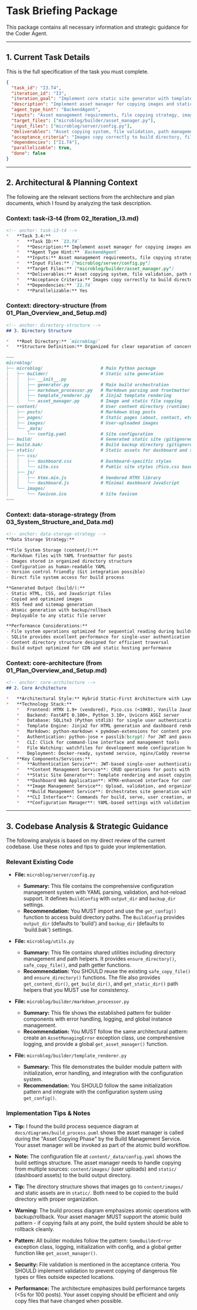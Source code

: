 # Task Briefing Package

This package contains all necessary information and strategic guidance for the Coder Agent.

---

## 1. Current Task Details

This is the full specification of the task you must complete.

```json
{
  "task_id": "I3.T4",
  "iteration_id": "I3",
  "iteration_goal": "Implement core static site generator with template rendering, markdown processing, and atomic build system with backup/rollback",
  "description": "Implement asset manager for copying images and static files from content directory to build output. Handle file validation, path management, and build-time optimization.",
  "agent_type_hint": "BackendAgent",
  "inputs": "Asset management requirements, file copying strategy, image handling specifications",
  "target_files": ["microblog/builder/asset_manager.py"],
  "input_files": ["microblog/server/config.py"],
  "deliverables": "Asset copying system, file validation, path management, static file handling",
  "acceptance_criteria": "Images copy correctly to build directory, file paths resolve properly, validation prevents invalid files, static assets handled",
  "dependencies": ["I1.T4"],
  "parallelizable": true,
  "done": false
}
```

---

## 2. Architectural & Planning Context

The following are the relevant sections from the architecture and plan documents, which I found by analyzing the task description.

### Context: task-i3-t4 (from 02_Iteration_I3.md)

```markdown
<!-- anchor: task-i3-t4 -->
*   **Task 3.4:**
    *   **Task ID:** `I3.T4`
    *   **Description:** Implement asset manager for copying images and static files from content directory to build output. Handle file validation, path management, and build-time optimization.
    *   **Agent Type Hint:** `BackendAgent`
    *   **Inputs:** Asset management requirements, file copying strategy, image handling specifications
    *   **Input Files:** ["microblog/server/config.py"]
    *   **Target Files:** ["microblog/builder/asset_manager.py"]
    *   **Deliverables:** Asset copying system, file validation, path management, static file handling
    *   **Acceptance Criteria:** Images copy correctly to build directory, file paths resolve properly, validation prevents invalid files, static assets handled
    *   **Dependencies:** `I1.T4`
    *   **Parallelizable:** Yes
```

### Context: directory-structure (from 01_Plan_Overview_and_Setup.md)

```markdown
<!-- anchor: directory-structure -->
## 3. Directory Structure

*   **Root Directory:** `microblog/`
*   **Structure Definition:** Organized for clear separation of concerns with dedicated locations for source code, templates, content, and generated artifacts.

~~~
microblog/
├── microblog/                      # Main Python package
│   ├── builder/                    # Static site generation
│   │   ├── __init__.py
│   │   ├── generator.py            # Main build orchestration
│   │   ├── markdown_processor.py   # Markdown parsing and frontmatter
│   │   ├── template_renderer.py    # Jinja2 template rendering
│   │   └── asset_manager.py        # Image and static file copying
├── content/                        # User content directory (runtime)
│   ├── posts/                      # Markdown blog posts
│   ├── pages/                      # Static pages (about, contact, etc.)
│   ├── images/                     # User-uploaded images
│   └── _data/
│       └── config.yaml             # Site configuration
├── build/                          # Generated static site (gitignored)
├── build.bak/                      # Build backup directory (gitignored)
├── static/                         # Static assets for dashboard and site
│   ├── css/
│   │   ├── dashboard.css           # Dashboard-specific styles
│   │   └── site.css                # Public site styles (Pico.css based)
│   ├── js/
│   │   ├── htmx.min.js             # Vendored HTMX library
│   │   └── dashboard.js            # Minimal dashboard JavaScript
│   └── images/
│       └── favicon.ico             # Site favicon
~~~
```

### Context: data-storage-strategy (from 03_System_Structure_and_Data.md)

```markdown
<!-- anchor: data-storage-strategy -->
**Data Storage Strategy:**

**File System Storage (content/):**
- Markdown files with YAML frontmatter for posts
- Images stored in organized directory structure
- Configuration as human-readable YAML
- Version control friendly (Git integration possible)
- Direct file system access for build process

**Generated Output (build/):**
- Static HTML, CSS, and JavaScript files
- Copied and optimized images
- RSS feed and sitemap generation
- Atomic generation with backup/rollback
- Deployable to any static file server

**Performance Considerations:**
- File system operations optimized for sequential reading during builds
- SQLite provides excellent performance for single-user authentication
- Content directory structure designed for efficient traversal
- Build output optimized for CDN and static hosting performance
```

### Context: core-architecture (from 01_Plan_Overview_and_Setup.md)

```markdown
<!-- anchor: core-architecture -->
## 2. Core Architecture

*   **Architectural Style:** Hybrid Static-First Architecture with Layered Monolith for Management
*   **Technology Stack:**
    *   Frontend: HTMX 1.9+ (vendored), Pico.css (<10KB), Vanilla JavaScript (minimal)
    *   Backend: FastAPI 0.100+, Python 3.10+, Uvicorn ASGI server
    *   Database: SQLite3 (Python stdlib) for single user authentication
    *   Template Engine: Jinja2 for HTML generation and dashboard rendering
    *   Markdown: python-markdown + pymdown-extensions for content processing
    *   Authentication: python-jose + passlib[bcrypt] for JWT and password hashing
    *   CLI: Click for command-line interface and management tools
    *   File Watching: watchfiles for development mode configuration hot-reload
    *   Deployment: Docker-ready, systemd service, nginx/Caddy reverse proxy support
*   **Key Components/Services:**
    *   **Authentication Service**: JWT-based single-user authentication with bcrypt password hashing
    *   **Content Management Service**: CRUD operations for posts with markdown processing and validation
    *   **Static Site Generator**: Template rendering and asset copying with atomic build process
    *   **Dashboard Web Application**: HTMX-enhanced interface for content management and live preview
    *   **Image Management Service**: Upload, validation, and organization of media files
    *   **Build Management Service**: Orchestrates site generation with backup and rollback capabilities
    *   **CLI Interface**: Commands for build, serve, user creation, and system management
    *   **Configuration Manager**: YAML-based settings with validation and hot-reload support
```

---

## 3. Codebase Analysis & Strategic Guidance

The following analysis is based on my direct review of the current codebase. Use these notes and tips to guide your implementation.

### Relevant Existing Code

*   **File:** `microblog/server/config.py`
    *   **Summary:** This file contains the comprehensive configuration management system with YAML parsing, validation, and hot-reload support. It defines `BuildConfig` with `output_dir` and `backup_dir` settings.
    *   **Recommendation:** You MUST import and use the `get_config()` function to access build directory paths. The `BuildConfig` provides `output_dir` (defaults to 'build') and `backup_dir` (defaults to 'build.bak') settings.

*   **File:** `microblog/utils.py`
    *   **Summary:** This file contains shared utilities including directory management and path helpers. It provides `ensure_directory()`, `safe_copy_file()`, and path getter functions.
    *   **Recommendation:** You SHOULD reuse the existing `safe_copy_file()` and `ensure_directory()` functions. The file also provides `get_content_dir()`, `get_build_dir()`, and `get_static_dir()` path helpers that you MUST use for consistency.

*   **File:** `microblog/builder/markdown_processor.py`
    *   **Summary:** This file shows the established pattern for builder components with error handling, logging, and global instance management.
    *   **Recommendation:** You MUST follow the same architectural pattern: create an `AssetManagingError` exception class, use comprehensive logging, and provide a global `get_asset_manager()` function.

*   **File:** `microblog/builder/template_renderer.py`
    *   **Summary:** This file demonstrates the builder module pattern with initialization, error handling, and integration with the configuration system.
    *   **Recommendation:** You SHOULD follow the same initialization pattern and integrate with the configuration system using `get_config()`.

### Implementation Tips & Notes

*   **Tip:** I found the build process sequence diagram at `docs/diagrams/build_process.puml` shows the asset manager is called during the "Asset Copying Phase" by the Build Management Service. Your asset manager will be invoked as part of the atomic build workflow.

*   **Note:** The configuration file at `content/_data/config.yaml` shows the build settings structure. The asset manager needs to handle copying from multiple sources: `content/images/` (user uploads) and `static/` (dashboard assets) to the build output directory.

*   **Tip:** The directory structure shows that images go to `content/images/` and static assets are in `static/`. Both need to be copied to the build directory with proper organization.

*   **Warning:** The build process diagram emphasizes atomic operations with backup/rollback. Your asset manager MUST support the atomic build pattern - if copying fails at any point, the build system should be able to rollback cleanly.

*   **Pattern:** All builder modules follow the pattern: `SomeBuilderError` exception class, logging, initialization with config, and a global getter function like `get_asset_manager()`.

*   **Security:** File validation is mentioned in the acceptance criteria. You SHOULD implement validation to prevent copying of dangerous file types or files outside expected locations.

*   **Performance:** The architecture emphasizes build performance targets (<5s for 100 posts). Your asset copying should be efficient and only copy files that have changed when possible.